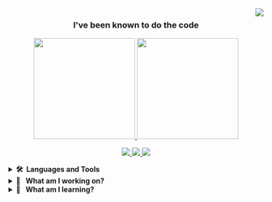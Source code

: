 <img align="right" src="https://visitor-badge.laobi.icu/badge?page_id=jetjacobs.jetjacobs" />

<h3 align="center">I've been known to do the code</h3> 

<p align="center">
	<a href="https://github.com/jetjacobs">
	  <img height=200 src="https://github-readme-stats.vercel.app/api?username=jetjacobs&show_icons=true&theme=onedark" />
	</a>
	<a href="https://github.com/jetjacobs">
	  <img height=200 src="https://github-readme-stats.vercel.app/api/top-langs/?username=jetjacobs&layout=donut&langs_count=8&card_width=320" />
	</a>
<!-- 	<img width=390 align="center" src="https://streak-stats.demolab.com?user=JetJacobs&theme=onedark&border_radius=10" alt="streak stats"/> -->
</p>

<p align="center"> 
  <a href="mailto:jetjacobs@alumni.iastate.edu">
    <img src="https://img.shields.io/badge/Gmail-333333?style=for-the-badge&logo=gmail&logoColor=red" />
  </a>
  <a href="https://linkedin.com/in/jet-jacobs" target="_blank">
    <img src="https://img.shields.io/badge/LinkedIn-0077B5?style=for-the-badge&logo=linkedin&logoColor=white" target="_blank" />
  </a>
  <a href="https://jetjacobs.github.io" target="_blank">
     <img src="https://img.shields.io/badge/Portfolio-FF5722?style=for-the-badge&logo=todoist&logoColor=white" target="_blank" /> <!-- sqlite, safari, google-chrome are other good icon options -->
  </a>
</p>


<!-- 🔗 &nbsp;**Connect with me**
<p align="left">
<a href="https://dev.to/gautamkrishnar" target="blank"><img align="center" src="https://cdn.jsdelivr.net/npm/simple-icons@3.0.1/icons/dev-dot-to.svg" alt="gautamkrishnar" height="30" width="40" /></a>
<a href="https://twitter.com/gautamkrishnar" target="blank"><img align="center" src="https://raw.githubusercontent.com/rahuldkjain/github-profile-readme-generator/master/src/images/icons/Social/twitter.svg" alt="gautamkrishnar" height="30" width="40" /></a>
<a href="https://linkedin.com/in/gautamkrishnar" target="blank"><img align="center" src="https://raw.githubusercontent.com/rahuldkjain/github-profile-readme-generator/master/src/images/icons/Social/linked-in-alt.svg" alt="gautamkrishnar" height="30" width="40" /></a>
<a href="https://stackoverflow.com/users/4214976" target="blank"><img align="center" src="https://raw.githubusercontent.com/rahuldkjain/github-profile-readme-generator/master/src/images/icons/Social/stack-overflow.svg" alt="4214976" height="30" width="40" /></a>
<a href="https://instagram.com/gautamkrishnar" target="blank"><img align="center" src="https://raw.githubusercontent.com/rahuldkjain/github-profile-readme-generator/master/src/images/icons/Social/instagram.svg" alt="gautamkrishnar" height="30" width="40" /></a> ![Manjaro](https://img.shields.io/badge/Manjaro-35BF5C?style=for-the-badge&logo=Manjaro&logoColor=white)
![Visual Studio Code](https://img.shields.io/badge/Visual%20Studio%20Code-0078d7.svg?style=for-the-badge&logo=visual-studio-code&logoColor=white)
![Docker](https://img.shields.io/badge/docker-%230db7ed.svg?style=for-the-badge&logo=docker&logoColor=white)
![MongoDB](https://img.shields.io/badge/MongoDB-%234ea94b.svg?style=for-the-badge&logo=mongodb&logoColor=white)
![Express.js](https://img.shields.io/badge/express.js-%23404d59.svg?style=for-the-badge&logo=express&logoColor=%2361DAFB)
![React](https://img.shields.io/badge/react-%2320232a.svg?style=for-the-badge&logo=react&logoColor=%2361DAFB)
![NodeJS](https://img.shields.io/badge/node.js-6DA55F?style=for-the-badge&logo=node.js&logoColor=white)
![Go](https://img.shields.io/badge/go-%2300ADD8.svg?style=for-the-badge&logo=go&logoColor=white) -->


<details>
  <summary><b>🛠️&nbsp;&nbsp;Languages&nbsp;and&nbsp;Tools</b></summary>
  <br/>
  <p align="left">
	  <img src="https://img.shields.io/badge/Manjaro-35BF5C?style=for-the-badge&logo=Manjaro&logoColor=white"/>
	  <img src="https://img.shields.io/badge/Visual%20Studio%20Code-0078d7.svg?style=for-the-badge&logo=visual-studio-code&logoColor=white"/>
	  <img src="https://img.shields.io/badge/docker-%230db7ed.svg?style=for-the-badge&logo=docker&logoColor=white"/>
  </p>
  <p>
	<img src="https://img.shields.io/badge/MongoDB-%234ea94b.svg?style=for-the-badge&logo=mongodb&logoColor=white)"/>
	<img src="https://img.shields.io/badge/express.js-%23404d59.svg?style=for-the-badge&logo=express&logoColor=%2361DAFB"/>
	<img src="https://img.shields.io/badge/react-%2320232a.svg?style=for-the-badge&logo=react&logoColor=%2361DAFB"/>
	<img src="https://img.shields.io/badge/node.js-6DA55F?style=for-the-badge&logo=node.js&logoColor=white"/>
	<img src="https://img.shields.io/badge/go-%2300ADD8.svg?style=for-the-badge&logo=go&logoColor=white"/>
  </p>
</details>

<details>
	<summary><b>🔭 &nbsp;&nbsp;What&nbsp;am&nbsp;I&nbsp;working&nbsp;on?</b></summary>
	<br/>
	<ul>
		<li>Telerad - Biokinemetrics</li>
		<li>A IOT management app with accounts and real time data collection using MQTT</li>
		<li>A webhook library</li>
		<li>A machine learning expiriment with placments of POI on medical images</li>
	</ul>
</details>

<details>
	<summary><b>🌱 &nbsp;&nbsp;What&nbsp;am&nbsp;I&nbsp;learning?</b></summary>
	<br/>
	I have been drawn to machine learning as a way of taking large data sets (in my case medical images) and drawing meaningful conclusions from it. As of now this and IoT systems are my two main areas of interest.
</details>
